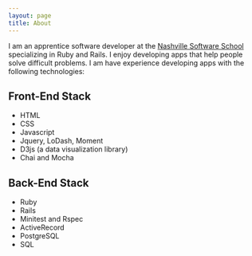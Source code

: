 ```yaml
---
layout: page
title: About
---
```


I am an apprentice software developer at the [Nashville Software School](http://nashvillesoftwareschool.com/) specializing in Ruby and Rails. I enjoy developing apps that help people solve difficult problems. I am have experience developing apps with the following technologies:

Front-End Stack
---------------
* HTML
* CSS
* Javascript
* Jquery, LoDash, Moment
* D3js (a data visualization library)
* Chai and Mocha

Back-End Stack
-------------
* Ruby
* Rails
* Minitest and Rspec
* ActiveRecord
* PostgreSQL
* SQL
